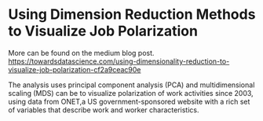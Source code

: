 # Using Dimension Reduction Methods to Visualize Job Polarization

More can be found on the medium blog post. https://towardsdatascience.com/using-dimensionality-reduction-to-visualize-job-polarization-cf2a9ceac90e

The analysis uses principal component analysis (PCA) and multidimensional scaling (MDS) can be to visualize polarization of work activities since 2003, using data from ONET,a US government-sponsored website with a rich set of variables that describe work and worker characteristics.

